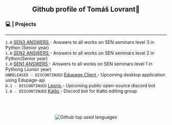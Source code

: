 <h2 align="center">Github profile of Tomáš Lovrant👋</h2>


### 💻 | Projects 
---
`1.0` <a href="https://github.com/tomuisgod/SEN3-GCM"> SEN3 ANSWERS  </a>- Answers to all works on SEN seminars level 3 in Python (Senior year)
<br>`1.0` <a href="https://github.com/tomuisgod/SEN2-GCM">SEN2 ANSWERS </a> - Answers to all works on SEN seminars level 2 in Python(Senior year)
<br>`1.0` <a href="https://github.com/tomuisgod/SEN1-GCM">SEN1 ANSWERS </a> - Answers to all works on SEN seminars level 1 in Pythong (Junior year)
<br>`UNRELEASED - DISCONTINUED` <a href="https://github.com/Hallerovci/EdupageClient">Edupage Client </a> - Upcoming desktop application using Edupage-api 
<br>`0.1 - DISCONTINUED` <a href="https://github.com/tomuisgod/Leorio">Leorio </a> - Upcoming public open-source discord bot
<br>`1.6 - DISCONTINUED` <a href="https://github.com/Katto-Bots/Katto">Katto </a> - Discord bot for Katto editing group
<br>
<br>
<br>
<br>
<div align = "center">
<img src="https://github-readme-stats.vercel.app/api/top-langs/?username=tomuisgod&layout=compact&theme=dark" alt="Github top used languages">


</div>


